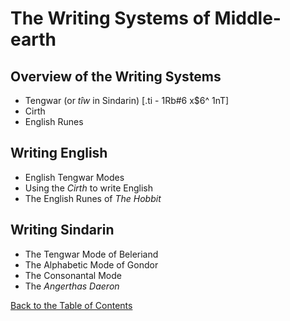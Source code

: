 # The Writing Systems of Middle-earth

## Overview of the Writing Systems

- Tengwar (or _tîw_ in Sindarin) [.ti - 1Rb#6 x$6^ 1nT]
- Cirth
- English Runes

## Writing English

- English Tengwar Modes
- Using the _Cirth_ to write English
- The English Runes of _The Hobbit_

## Writing Sindarin

- The Tengwar Mode of Beleriand
- The Alphabetic Mode of Gondor
- The Consonantal Mode
- The _Angerthas Daeron_

<div class="nav-links">
<div><a href="../sindarin.html">Back to the Table of Contents</a></div>
</div>
